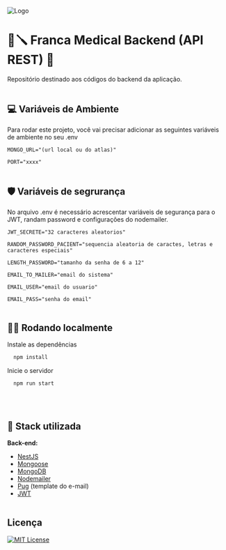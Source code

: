 ![Logo]()


# 🔧🪛 Franca Medical Backend (API REST) 🩻

Repositório destinado aos códigos do backend da aplicação.
<br><br>

## 💻 Variáveis de Ambiente
Para rodar este projeto, você vai precisar adicionar as seguintes variáveis de ambiente no seu .env

`MONGO_URL="(url local ou do atlas)"`

`PORT="xxxx"`
<br><br>

## 🛡️ Variáveis de segrurança
No arquivo .env é necessário acrescentar variáveis de segurança para o JWT, randam password e configurações do nodemailer.

`JWT_SECRETE="32 caracteres aleatorios"`

`RANDOM_PASSWORD_PACIENT="sequencia aleatoria de caractes, letras e caracteres especiais"`

`LENGTH_PASSWORD="tamanho da senha de 6 a 12"`

`EMAIL_TO_MAILER="email do sistema"`

`EMAIL_USER="email do usuario"`

`EMAIL_PASS="senha do email"`
<br><br>

## 🚥🚥 Rodando localmente
Instale as dependências

```bash
  npm install
```

Inicie o servidor

```bash
  npm run start
```
<br><br>

## 📝 Stack utilizada

**Back-end:**
- [NestJS](https://nestjs.com/)
- [Mongoose](https://mongoosejs.com/)
- [MongoDB](https://www.mongodb.com/)
- [Nodemailer](https://nodemailer.com/about/)
- [Pug](https://pugjs.org/api/getting-started.html) (template do e-mail)
- [JWT](https://jwt.io/)
<br><br>

## Licença

[![MIT License](https://img.shields.io/badge/License-MIT-green.svg)](https://choosealicense.com/licenses/mit/)
